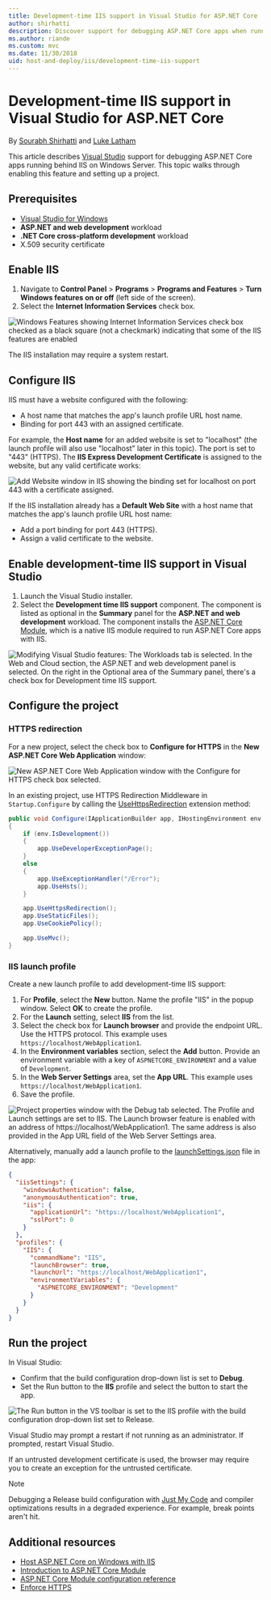 ```yaml
---
title: Development-time IIS support in Visual Studio for ASP.NET Core
author: shirhatti
description: Discover support for debugging ASP.NET Core apps when running behind IIS on Windows Server.
ms.author: riande
ms.custom: mvc
ms.date: 11/30/2018
uid: host-and-deploy/iis/development-time-iis-support
---
```

# Development-time IIS support in Visual Studio for ASP.NET Core

By [Sourabh Shirhatti](https://twitter.com/sshirhatti) and [Luke Latham](https://github.com/guardrex)

This article describes [Visual Studio](https://www.visualstudio.com/vs/) support for debugging ASP.NET Core apps running behind IIS on Windows Server. This topic walks through enabling this feature and setting up a project.

## Prerequisites

* [Visual Studio for Windows](https://www.microsoft.com/net/download/windows)
* **ASP.NET and web development** workload
* **.NET Core cross-platform development** workload
* X.509 security certificate

## Enable IIS

1. Navigate to **Control Panel** > **Programs** > **Programs and Features** > **Turn Windows features on or off** (left side of the screen).
1. Select the **Internet Information Services** check box.

![Windows Features showing Internet Information Services check box checked as a black square (not a checkmark) indicating that some of the IIS features are enabled](development-time-iis-support/_static/enable_iis.png)

The IIS installation may require a system restart.

## Configure IIS

IIS must have a website configured with the following:

* A host name that matches the app's launch profile URL host name.
* Binding for port 443 with an assigned certificate.

For example, the **Host name** for an added website is set to "localhost" (the launch profile will also use "localhost" later in this topic). The port is set to "443" (HTTPS). The **IIS Express Development Certificate** is assigned to the website, but any valid certificate works:

![Add Website window in IIS showing the binding set for localhost on port 443 with a certificate assigned.](development-time-iis-support/_static/add-website-window.png)

If the IIS installation already has a **Default Web Site** with a host name that matches the app's launch profile URL host name:

* Add a port binding for port 443 (HTTPS).
* Assign a valid certificate to the website.

## Enable development-time IIS support in Visual Studio

1. Launch the Visual Studio installer.
1. Select the **Development time IIS support** component. The component is listed as optional in the **Summary** panel for the **ASP.NET and web development** workload. The component installs the [ASP.NET Core Module](xref:host-and-deploy/aspnet-core-module), which is a native IIS module required to run ASP.NET Core apps with IIS.

![Modifying Visual Studio features: The Workloads tab is selected. In the Web and Cloud section, the ASP.NET and web development panel is selected. On the right in the Optional area of the Summary panel, there's a check box for Development time IIS support.](development-time-iis-support/_static/development_time_support.png)

## Configure the project

### HTTPS redirection

For a new project, select the check box to **Configure for HTTPS** in the **New ASP.NET Core Web Application** window:

![New ASP.NET Core Web Application window with the Configure for HTTPS check box selected.](development-time-iis-support/_static/new-app.png)

In an existing project, use HTTPS Redirection Middleware in `Startup.Configure` by calling the [UseHttpsRedirection](/dotnet/api/microsoft.aspnetcore.builder.httpspolicybuilderextensions.usehttpsredirection) extension method:

```csharp
public void Configure(IApplicationBuilder app, IHostingEnvironment env)
{
    if (env.IsDevelopment())
    {
        app.UseDeveloperExceptionPage();
    }
    else
    {
        app.UseExceptionHandler("/Error");
        app.UseHsts();
    }

    app.UseHttpsRedirection();
    app.UseStaticFiles();
    app.UseCookiePolicy();

    app.UseMvc();
}
```

### IIS launch profile

Create a new launch profile to add development-time IIS support:

1. For **Profile**, select the **New** button. Name the profile "IIS" in the popup window. Select **OK** to create the profile.
1. For the **Launch** setting, select **IIS** from the list.
1. Select the check box for **Launch browser** and provide the endpoint URL. Use the HTTPS protocol. This example uses `https://localhost/WebApplication1`.
1. In the **Environment variables** section, select the **Add** button. Provide an environment variable with a key of `ASPNETCORE_ENVIRONMENT` and a value of `Development`.
1. In the **Web Server Settings** area, set the **App URL**. This example uses `https://localhost/WebApplication1`.
1. Save the profile.

![Project properties window with the Debug tab selected. The Profile and Launch settings are set to IIS. The Launch browser feature is enabled with an address of https://localhost/WebApplication1. The same address is also provided in the App URL field of the Web Server Settings area.](development-time-iis-support/_static/project_properties.png)

Alternatively, manually add a launch profile to the [launchSettings.json](http://json.schemastore.org/launchsettings) file in the app:

```json
{
  "iisSettings": {
    "windowsAuthentication": false,
    "anonymousAuthentication": true,
    "iis": {
      "applicationUrl": "https://localhost/WebApplication1",
      "sslPort": 0
    }
  },
  "profiles": {
    "IIS": {
      "commandName": "IIS",
      "launchBrowser": true,
      "launchUrl": "https://localhost/WebApplication1",
      "environmentVariables": {
        "ASPNETCORE_ENVIRONMENT": "Development"
      }
    }
  }
}
```

## Run the project

In Visual Studio:

* Confirm that the build configuration drop-down list is set to **Debug**.
* Set the Run button to the **IIS** profile and select the button to start the app.

![The Run button in the VS toolbar is set to the IIS profile with the build configuration drop-down list set to Release.](development-time-iis-support/_static/toolbar.png)

Visual Studio may prompt a restart if not running as an administrator. If prompted, restart Visual Studio.

If an untrusted development certificate is used, the browser may require you to create an exception for the untrusted certificate.

> [!NOTE]
> Debugging a Release build configuration with [Just My Code](/visualstudio/debugger/just-my-code) and compiler optimizations results in a degraded experience. For example, break points aren't hit.

## Additional resources

* [Host ASP.NET Core on Windows with IIS](xref:host-and-deploy/iis/index)
* [Introduction to ASP.NET Core Module](xref:host-and-deploy/aspnet-core-module)
* [ASP.NET Core Module configuration reference](xref:host-and-deploy/aspnet-core-module)
* [Enforce HTTPS](xref:security/enforcing-ssl)
